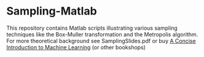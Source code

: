 # Sampling-Matlab
This repository contains Matlab scripts illustrating various sampling techniques like the Box-Muller transformation and the Metropolis algorithm. For more theoretical background see SamplingSlides.pdf or buy  [A Concise Introduction to Machine Learning](https://www.amazon.com/gp/product/0815384106/ref=dbs_a_def_rwt_bibl_vppi_i0) (or other bookshops)
